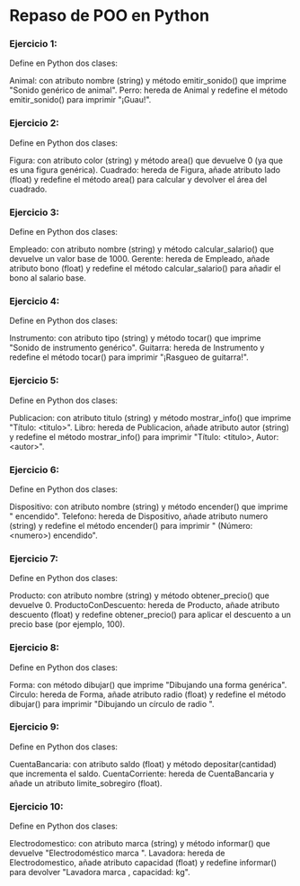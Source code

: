 # Repaso de POO en Python
### Ejercicio 1:

Define en Python dos clases:

Animal: con atributo nombre (string) y método emitir_sonido() que imprime "Sonido genérico de animal".
Perro: hereda de Animal y redefine el método emitir_sonido() para imprimir "¡Guau!".

### Ejercicio 2:

Define en Python dos clases:

Figura: con atributo color (string) y método area() que devuelve 0 (ya que es una figura genérica).
Cuadrado: hereda de Figura, añade atributo lado (float) y redefine el método area() para calcular y devolver el área del cuadrado.

### Ejercicio 3:

Define en Python dos clases:

Empleado: con atributo nombre (string) y método calcular_salario() que devuelve un valor base de 1000.
Gerente: hereda de Empleado, añade atributo bono (float) y redefine el método calcular_salario() para añadir el bono al salario base.

### Ejercicio 4:

Define en Python dos clases:

Instrumento: con atributo tipo (string) y método tocar() que imprime "Sonido de instrumento genérico".
Guitarra: hereda de Instrumento y redefine el método tocar() para imprimir "¡Rasgueo de guitarra!".

### Ejercicio 5:

Define en Python dos clases:

Publicacion: con atributo titulo (string) y método mostrar_info() que imprime "Título: &lt;titulo>".
Libro: hereda de Publicacion, añade atributo autor (string) y redefine el método mostrar_info() para imprimir "Título: &lt;titulo>, Autor: &lt;autor>".

### Ejercicio 6:

Define en Python dos clases:

Dispositivo: con atributo nombre (string) y método encender() que imprime "<nombre> encendido".
Telefono: hereda de Dispositivo, añade atributo numero (string) y redefine el método encender() para imprimir "<nombre> (Número: &lt;numero>) encendido".

### Ejercicio 7:

Define en Python dos clases:

Producto: con atributo nombre (string) y método obtener_precio() que devuelve 0.
ProductoConDescuento: hereda de Producto, añade atributo descuento (float) y redefine obtener_precio() para aplicar el descuento a un precio base (por ejemplo, 100).

### Ejercicio 8:

Define en Python dos clases:

Forma: con método dibujar() que imprime "Dibujando una forma genérica".
Circulo: hereda de Forma, añade atributo radio (float) y redefine el método dibujar() para imprimir "Dibujando un círculo de radio <radio>".

### Ejercicio 9:

Define en Python dos clases:

CuentaBancaria: con atributo saldo (float) y método depositar(cantidad) que incrementa el saldo.
CuentaCorriente: hereda de CuentaBancaria y añade un atributo limite_sobregiro (float).

### Ejercicio 10:

Define en Python dos clases:

Electrodomestico: con atributo marca (string) y método informar() que devuelve "Electrodoméstico marca <marca>".
Lavadora: hereda de Electrodomestico, añade atributo capacidad (float) y redefine informar() para devolver "Lavadora marca <marca>, capacidad: <capacidad> kg".